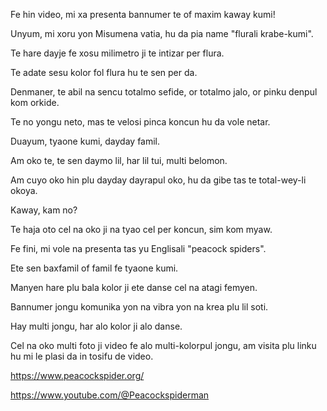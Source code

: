 Fe hin video, mi xa presenta bannumer te of maxim kaway kumi!

Unyum, mi xoru yon Misumena vatia, hu da pia name "flurali krabe-kumi". 

Te hare dayje fe xosu milimetro ji te intizar per flura.

Te adate sesu kolor fol flura hu te sen per da.

Denmaner, te abil na sencu totalmo sefide, or totalmo jalo, or pinku denpul kom orkide.

Te no yongu neto, mas te velosi pinca koncun hu da vole netar.

Duayum, tyaone kumi, dayday famil.

Am oko te, te sen daymo lil, har lil tui, multi belomon.

Am cuyo oko hin plu dayday dayrapul oko, hu da gibe tas te total-wey-li okoya.

Kaway, kam no?

Te haja oto cel na oko ji na tyao cel per koncun, sim kom myaw. 

Fe fini, mi vole na presenta tas yu Englisali "peacock spiders".

Ete sen baxfamil of famil fe tyaone kumi.

Manyen hare plu bala kolor ji ete danse cel na atagi femyen.

Bannumer jongu komunika yon na vibra yon na krea plu lil soti.

Hay multi jongu, har alo kolor ji alo danse.

Cel na oko multi foto ji video fe alo multi-kolorpul jongu, am visita plu linku hu mi le plasi da in tosifu de video.

https://www.peacockspider.org/

https://www.youtube.com/@Peacockspiderman
